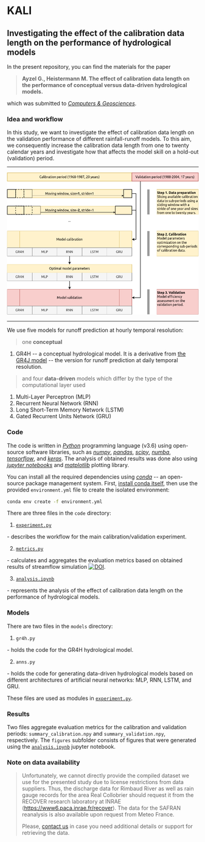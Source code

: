 # KALI

## Investigating the effect of the calibration data length on the performance of hydrological models

In the present repository, you can find the materials for the paper 

> **Ayzel G., Heistermann M. The effect of calibration data length on the performance of conceptual versus data-driven hydrological models.** 

which was submitted to [*Computers & Geosciences*](https://www.sciencedirect.com/journal/computers-and-geosciences).


### Idea and workflow

In this study, we want to investigate the effect of calibration data length on the validation performance of different rainfall-runoff models. To this aim, we consequently increase the calibration data length from one to twenty calendar years and investigate how that affects the model skill on a hold-out (validation) period. 

-----

![](workflow.png)

-----

We use five models for runoff prediction at hourly temporal resolution:

> one **conceptual**

1. GR4H -- a conceptual hydrological model. It is a derivative from [the GR4J model](https://webgr.inrae.fr/en/models/daily-hydrological-model-gr4j/) -- the version for runoff prediction at daily temporal resolution.

> and four **data-driven** models which differ by the type of the computational layer used

1. Multi-Layer Perceptron (MLP)
2. Recurrent Neural Network (RNN) 
3. Long Short-Term Memory Network (LSTM)
4. Gated Recurrent Units Network (GRU)

### Code

The code is written in [*Python*](https://docs.python.org/) programming language (v3.6) using open-source software libraries, such as [*numpy*](https://numpy.org/), [*pandas*](https://pandas.pydata.org/), [*scipy*](https://www.scipy.org/), [*numba*](http://numba.pydata.org/), [*tensorflow*](https://www.tensorflow.org/), and [*keras*](https://keras.io/). The analysis of obtained results was done also using [*jupyter notebooks*](https://jupyter.org/) and [*matplotlib*](https://matplotlib.org/) plotting library.

You can install all the required dependencies using [*conda*](https://docs.conda.io/projects/conda/en/latest/index.html) -- an open-source package management system. First, [install conda itself](https://docs.conda.io/projects/conda/en/latest/user-guide/install/index.html), then use the provided `environment.yml` file to create the isolated environment:

```bash
conda env create -f environment.yml
```

There are three files in the `code` directory:
1. [`experiment.py`](https://github.com/hydrogo/KALI/blob/master/code/experiment.py)

\- describes the workflow for the main calibration/validation experiment. 

2. [`metrics.py`](https://github.com/hydrogo/KALI/blob/master/code/metrics.py)

\- calculates and aggregates the evaluation metrics based on obtained results of streamflow simulation [![DOI](https://zenodo.org/badge/DOI/10.5281/zenodo.3696832.svg)](https://doi.org/10.5281/zenodo.3696832).

3. [`analysis.ipynb`](https://github.com/hydrogo/KALI/blob/master/code/analysis.ipynb)

\- represents the analysis of the effect of calibration data length on the performance of hydrological models.


### Models

There are two files in the `models` directory:
1. `gr4h.py`

\- holds the code for the GR4H hydrological model. 

2. `anns.py`

\- holds the code for generating data-driven hydrological models based on different architectures of artificial neural networks: MLP, RNN, LSTM, and GRU.

These files are used as modules in [`experiment.py`](https://github.com/hydrogo/KALI/blob/master/code/experiment.py).


### Results

Two files aggregate evaluation metrics for the calibration and validation periods: `summary_calibration.npy` and `summary_validation.npy`, respectively. The `figures` subfolder consists of figures that were generated using the [`analysis.ipynb`](https://github.com/hydrogo/KALI/blob/master/code/analysis.ipynb) jupyter notebook.


### Note on data availability

> Unfortunately, we cannot directly provide the compiled dataset we use for the presented study due to license restrictions from data suppliers.
> Thus, the discharge data for Rimbaud River as well as rain gauge records for the area Real Collobrier should request it from the RECOVER research laboratory at INRAE (https://www6.paca.inrae.fr/recover). The data for the SAFRAN reanalysis is also available upon request from Meteo France.
> 
> Please, [contact us](https://github.com/hydrogo/KALI/issues) in case you need additional details or support for retrieving the data.